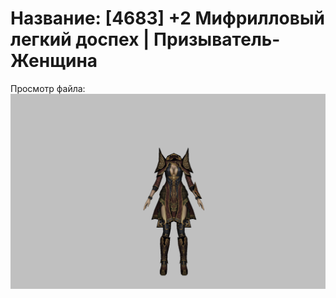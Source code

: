 # Название: [4683] +2 Мифрилловый легкий доспех | Призыватель-Женщина

Просмотр файла:
![p090021.png](p090021.png)
